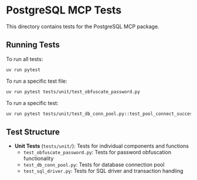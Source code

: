 # PostgreSQL MCP Tests

This directory contains tests for the PostgreSQL MCP package.

## Running Tests

To run all tests:

```bash
uv run pytest
```

To run a specific test file:

```bash
uv run pytest tests/unit/test_obfuscate_password.py
```

To run a specific test:

```bash
uv run pytest tests/unit/test_db_conn_pool.py::test_pool_connect_success
```

## Test Structure

- **Unit Tests** (`tests/unit/`): Tests for individual components and functions
  - `test_obfuscate_password.py`: Tests for password obfuscation functionality
  - `test_db_conn_pool.py`: Tests for database connection pool
  - `test_sql_driver.py`: Tests for SQL driver and transaction handling
